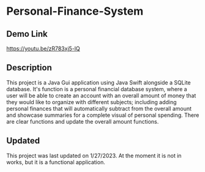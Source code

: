 # Personal-Finance-System
## Demo Link
https://youtu.be/zR783xj5-lQ  
## Description
This project is a Java Gui application using Java Swift alongside a SQLite database. It's function is a personal financial database system, where a user will be able to create an account with an overall amount of money that they would like to organize with different subjects; including adding personal finances that will automatically subtract from the overall amount and showcase summaries for a complete visual of personal spending. There are clear functions and update the overall amount functions.
## Updated
This project was last updated on 1/27/2023. At the moment it is not in works, but it is a functional application.
